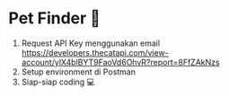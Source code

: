 # Pet Finder :dog:

1. Request API Key menggunakan email https://developers.thecatapi.com/view-account/ylX4blBYT9FaoVd6OhvR?report=8FfZAkNzs
2. Setup environment di Postman
3. Siap-siap coding :computer:
